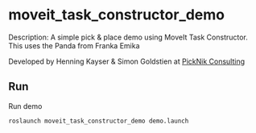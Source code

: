 # moveit_task_constructor_demo

Description: A simple pick & place demo using MoveIt Task Constructor. This uses the Panda from Franka Emika

Developed by Henning Kayser & Simon Goldstien at [PickNik Consulting](http://picknik.ai/)

## Run

Run demo

    roslaunch moveit_task_constructor_demo demo.launch
